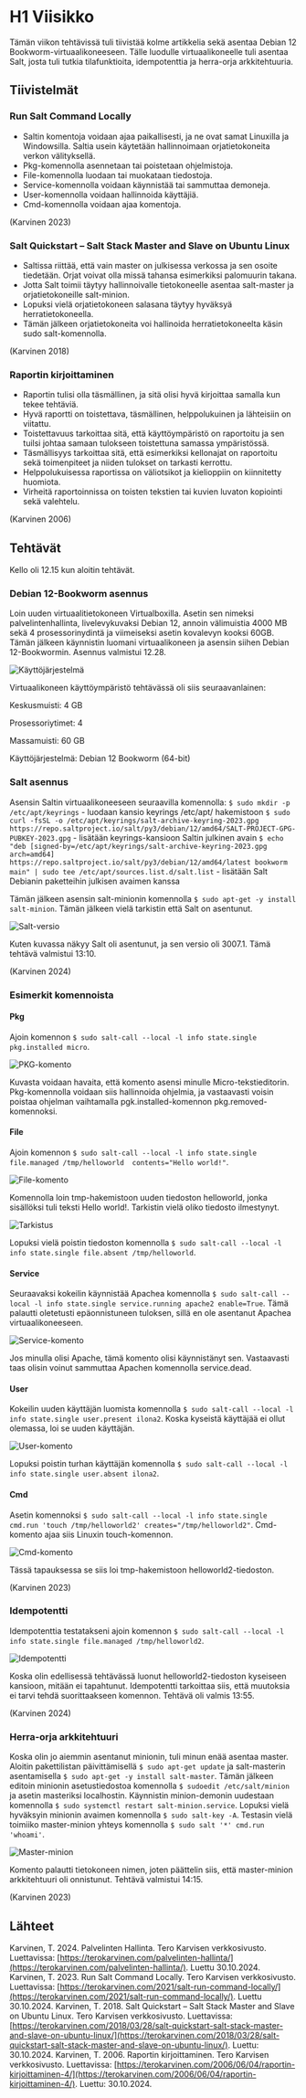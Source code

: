 # H1 Viisikko

Tämän viikon tehtävissä tuli tiivistää kolme artikkelia sekä asentaa Debian 12 Bookworm-virtuaalikoneeseen. Tälle luodulle virtuaalikoneelle tuli asentaa Salt, josta tuli tutkia tilafunktioita, idempotenttia ja herra-orja arkkitehtuuria.

## Tiivistelmät 

### Run Salt Command Locally

- Saltin komentoja voidaan ajaa paikallisesti, ja ne ovat samat Linuxilla ja Windowsilla. Saltia usein käytetään hallinnoimaan orjatietokoneita verkon välityksellä.
- Pkg-komennolla asennetaan tai poistetaan ohjelmistoja.
- File-komennolla luodaan tai muokataan tiedostoja.
- Service-komennolla voidaan käynnistää tai sammuttaa demoneja.
- User-komennolla voidaan hallinnoida käyttäjiä.
- Cmd-komennolla voidaan ajaa komentoja.

(Karvinen 2023)

### Salt Quickstart – Salt Stack Master and Slave on Ubuntu Linux

- Saltissa riittää, että vain master on julkisessa verkossa ja sen osoite tiedetään. Orjat voivat olla missä tahansa esimerkiksi palomuurin takana.
- Jotta Salt toimii täytyy hallinnoivalle tietokoneelle asentaa salt-master ja orjatietokoneille salt-minion.
- Lopuksi vielä orjatietokoneen salasana täytyy hyväksyä herratietokoneella.
- Tämän jälkeen orjatietokoneita voi hallinoida herratietokoneelta käsin sudo salt-komennolla.

(Karvinen 2018)

### Raportin kirjoittaminen

- Raportin tulisi olla täsmällinen, ja sitä olisi hyvä kirjoittaa samalla kun tekee tehtäviä.
- Hyvä raportti on toistettava, täsmällinen, helppolukuinen ja lähteisiin on viitattu.
- Toistettavuus tarkoittaa sitä, että käyttöympäristö on raportoitu ja sen tuilsi johtaa samaan tulokseen toistettuna samassa ympäristössä.
- Täsmällisyys tarkoittaa sitä, että esimerkiksi kellonajat on raportoitu sekä toimenpiteet ja niiden tulokset on tarkasti kerrottu.
- Helppolukuisessa raportissa on väliotsikot ja kielioppiin on kiinnitetty huomiota.
- Virheitä raportoinnissa on toisten tekstien tai kuvien luvaton kopiointi sekä valehtelu.

(Karvinen 2006)

## Tehtävät

Kello oli 12.15 kun aloitin tehtävät. 

### Debian 12-Bookworm asennus

Loin uuden virtuaalitietokoneen Virtualboxilla. Asetin sen nimeksi palvelintenhallinta, livelevykuvaksi Debian 12, annoin välimuistia 4000 MB sekä 4 prosessorinydintä ja viimeiseksi asetin kovalevyn kooksi 60GB. Tämän jälkeen käynnistin luomani virtuaalikoneen ja asensin siihen Debian 12-Bookwormin. Asennus valmistui 12.28.

![Käyttöjärjestelmä](Kuvat/h1_kayttojarjestelma.png)

Virtuaalikoneen käyttöympäristö tehtävässä oli siis seuraavanlainen: 

Keskusmuisti: 4 GB

Prosessoriytimet: 4

Massamuisti: 60 GB

Käyttöjärjestelmä: Debian 12 Bookworm (64-bit)

### Salt asennus

Asensin Saltin virtuaalikoneeseen seuraavilla komennolla:
`$ sudo mkdir -p /etc/apt/keyrings` - luodaan kansio keyrings /etc/apt/ hakemistoon
`$ sudo curl -fsSL -o /etc/apt/keyrings/salt-archive-keyring-2023.gpg https://repo.saltproject.io/salt/py3/debian/12/amd64/SALT-PROJECT-GPG-PUBKEY-2023.gpg` - lisätään keyrings-kansioon Saltin julkinen avain
`$ echo "deb [signed-by=/etc/apt/keyrings/salt-archive-keyring-2023.gpg arch=amd64] https://repo.saltproject.io/salt/py3/debian/12/amd64/latest bookworm main" | sudo tee /etc/apt/sources.list.d/salt.list` - lisätään Salt Debianin paketteihin julkisen avaimen kanssa

Tämän jälkeen asensin salt-minionin komennolla `$ sudo apt-get -y install salt-minion`. Tämän jälkeen vielä tarkistin että Salt on asentunut.

![Salt-versio](h1_saltversio.png)

Kuten kuvassa näkyy Salt oli asentunut, ja sen versio oli 3007.1. Tämä tehtävä valmistui 13:10.

(Karvinen 2024)

### Esimerkit komennoista

#### Pkg

Ajoin komennon `$ sudo salt-call --local -l info state.single pkg.installed micro`. 

![PKG-komento](h1_micro.png)

Kuvasta voidaan havaita, että komento asensi minulle Micro-tekstieditorin. Pkg-komennolla voidaan siis hallinnoida ohjelmia, ja vastaavasti voisin poistaa ohjelman vaihtamalla pgk.installed-komennon pkg.removed-komennoksi. 

#### File

Ajoin komennon `$ sudo salt-call --local -l info state.single file.managed /tmp/helloworld  contents="Hello world!"`.

![File-komento](h1_file.png)

Komennolla loin tmp-hakemistoon uuden tiedoston helloworld, jonka sisällöksi tuli teksti Hello world!. Tarkistin vielä oliko tiedosto ilmestynyt.

![Tarkistus](h1_helloworld.png)

Lopuksi vielä poistin tiedoston komennolla `$ sudo salt-call --local -l info state.single file.absent /tmp/helloworld`.

#### Service

Seuraavaksi kokeilin käynnistää Apachea komennolla `$ sudo salt-call --local -l info state.single service.running apache2 enable=True`. Tämä palautti oletetusti epäonnistuneen tuloksen, sillä en ole asentanut Apachea virtuaalikoneeseen.

![Service-komento](h1_service.png)

Jos minulla olisi Apache, tämä komento olisi käynnistänyt sen. Vastaavasti taas olisin voinut sammuttaa Apachen komennolla service.dead.

#### User

Kokeilin uuden käyttäjän luomista komennolla `$ sudo salt-call --local -l info state.single user.present ilona2`. Koska kyseistä käyttäjää ei ollut olemassa, loi se uuden käyttäjän. 

![User-komento](h1_user.png)

Lopuksi poistin turhan käyttäjän komennolla `$ sudo salt-call --local -l info state.single user.absent ilona2`.

#### Cmd

Asetin komennoksi `$ sudo salt-call --local -l info state.single cmd.run 'touch /tmp/helloworld2' creates="/tmp/helloworld2"`. Cmd-komento ajaa siis Linuxin touch-komennon. 

![Cmd-komento](h1_cmd.png)

Tässä tapauksessa se siis loi tmp-hakemistoon helloworld2-tiedoston.

(Karvinen 2023)

### Idempotentti

Idempotenttia testatakseni ajoin komennon `$ sudo salt-call --local -l info state.single file.managed /tmp/helloworld2`.

![Idempotentti](h1_idempotentti.png)

Koska olin edellisessä tehtävässä luonut helloworld2-tiedoston kyseiseen kansioon, mitään ei tapahtunut. Idempotentti tarkoittaa siis, että muutoksia ei tarvi tehdä suorittaakseen komennon. Tehtävä oli valmis 13:55.

(Karvinen 2024)

### Herra-orja arkkitehtuuri

Koska olin jo aiemmin asentanut minionin, tuli minun enää asentaa master. Aloitin pakettilistan päivittämisellä `$ sudo apt-get update` ja salt-masterin asentamisella `$ sudo apt-get -y install salt-master`. Tämän jälkeen editoin minionin asetustiedostoa komennolla `$ sudoedit /etc/salt/minion` ja asetin masteriksi localhostin. Käynnistin minion-demonin uudestaan komennolla `$ sudo systemctl restart salt-minion.service`. Lopuksi vielä hyväksyin minionin avaimen komennolla `$ sudo salt-key -A`. Testasin vielä toimiiko master-minion yhteys komennolla `$ sudo salt '*' cmd.run 'whoami'`.

![Master-minion](h1_masterminion.png)

Komento palautti tietokoneen nimen, joten päättelin siis, että master-minion arkkitehtuuri oli onnistunut. Tehtävä valmistui 14:15.

(Karvinen 2023)

## Lähteet

Karvinen, T. 2024. Palvelinten Hallinta. Tero Karvisen verkkosivusto. Luettavissa: [https://terokarvinen.com/palvelinten-hallinta/](https://terokarvinen.com/palvelinten-hallinta/). Luettu 30.10.2024.
Karvinen, T. 2023. Run Salt Command Locally. Tero Karvisen verkkosivusto. Luettavissa: [https://terokarvinen.com/2021/salt-run-command-locally/](https://terokarvinen.com/2021/salt-run-command-locally/). Luettu 30.10.2024.
Karvinen, T. 2018. Salt Quickstart – Salt Stack Master and Slave on Ubuntu Linux. Tero Karvisen verkkosivusto. Luettavissa: [https://terokarvinen.com/2018/03/28/salt-quickstart-salt-stack-master-and-slave-on-ubuntu-linux/](https://terokarvinen.com/2018/03/28/salt-quickstart-salt-stack-master-and-slave-on-ubuntu-linux/). Luettu: 30.10.2024.
Karvinen, T. 2006. Raportin kirjoittaminen. Tero Karvisen verkkosivusto. Luettavissa: [https://terokarvinen.com/2006/06/04/raportin-kirjoittaminen-4/](https://terokarvinen.com/2006/06/04/raportin-kirjoittaminen-4/). Luettu: 30.10.2024.
